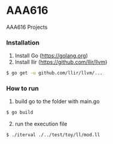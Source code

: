 # AAA616

AAA616 Projects

### Installation
1. Install Go (https://golang.org)
2. Install llir (https://github.com/llir/llvm)
```sh
$ go get -u github.com/llir/llvm/...
```

### How to run
1. build
go to the folder with main.go
```sh
$ go build
```
2. run the execution file
```sh
$ ./iterval ./../test/toy/ll/mod.ll
```